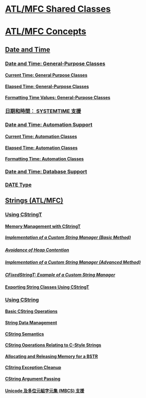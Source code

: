 # [ATL/MFC Shared Classes](atl-mfc-shared-classes.md)
# [ATL/MFC Concepts](atl-mfc-concepts.md)
## [Date and Time](date-and-time.md)
### [Date and Time: General-Purpose Classes](date-and-time-general-purpose-classes.md)
#### [Current Time: General Purpose Classes](current-time-general-purpose-classes.md)
#### [Elapsed Time: General-Purpose Classes](elapsed-time-general-purpose-classes.md)
#### [Formatting Time Values: General-Purpose Classes](formatting-time-values-general-purpose-classes.md)
### [日期和時間︰ SYSTEMTIME 支援](date-and-time-systemtime-support.md)
### [Date and Time: Automation Support](date-and-time-automation-support.md)
#### [Current Time: Automation Classes](current-time-automation-classes.md)
#### [Elapsed Time: Automation Classes](elapsed-time-automation-classes.md)
#### [Formatting Time: Automation Classes](formatting-time-automation-classes.md)
### [Date and Time: Database Support](date-and-time-database-support.md)
### [DATE Type](date-type.md)
## [Strings (ATL/MFC)](strings-atl-mfc.md)
### [Using CStringT](using-cstringt.md)
#### [Memory Management with CStringT](memory-management-with-cstringt.md)
##### [Implementation of a Custom String Manager (Basic Method)](implementation-of-a-custom-string-manager-basic-method.md)
##### [Avoidance of Heap Contention](avoidance-of-heap-contention.md)
##### [Implementation of a Custom String Manager (Advanced Method)](implementation-of-a-custom-string-manager-advanced-method.md)
##### [CFixedStringT: Example of a Custom String Manager](cfixedstringt-example-of-a-custom-string-manager.md)
#### [Exporting String Classes Using CStringT](exporting-string-classes-using-cstringt.md)
### [Using CString](using-cstring.md)
#### [Basic CString Operations](basic-cstring-operations.md)
#### [String Data Management](string-data-management.md)
#### [CString Semantics](cstring-semantics.md)
#### [CString Operations Relating to C-Style Strings](cstring-operations-relating-to-c-style-strings.md)
#### [Allocating and Releasing Memory for a BSTR](allocating-and-releasing-memory-for-a-bstr.md)
#### [CString Exception Cleanup](cstring-exception-cleanup.md)
#### [CString Argument Passing](cstring-argument-passing.md)
#### [Unicode 及多位元組字元集 (MBCS) 支援](unicode-and-multibyte-character-set-mbcs-support.md)
